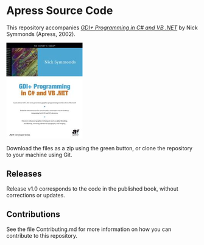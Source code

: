 # Apress Source Code

This repository accompanies [*GDI+ Programming in C# and VB .NET*](http://www.apress.com/9781590590355) by Nick Symmonds (Apress, 2002).

![Cover image](9781590590355.jpg)

Download the files as a zip using the green button, or clone the repository to your machine using Git.

## Releases

Release v1.0 corresponds to the code in the published book, without corrections or updates.

## Contributions

See the file Contributing.md for more information on how you can contribute to this repository.
